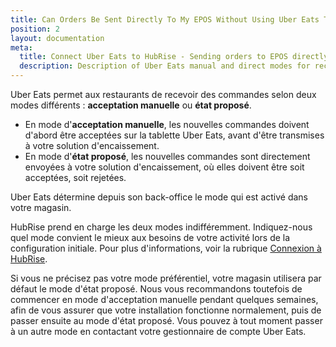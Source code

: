 ```yaml
---
title: Can Orders Be Sent Directly To My EPOS Without Using Uber Eats Tablets?
position: 2
layout: documentation
meta:
  title: Connect Uber Eats to HubRise - Sending orders to EPOS directly
  description: Description of Uber Eats manual and direct modes for receiving orders, and instructions on how to receive orders directly to the EPOS without confirming them on the Uber Eats tablets first.
---
```


Uber Eats permet aux restaurants de recevoir des commandes selon deux modes différents : **acceptation manuelle** ou **état proposé**.

- En mode d'**acceptation manuelle**, les nouvelles commandes doivent d'abord être acceptées sur la tablette Uber Eats, avant d'être transmises à votre solution d'encaissement.
- En mode d'**état proposé**, les nouvelles commandes sont directement envoyées à votre solution d'encaissement, où elles doivent être soit acceptées, soit rejetées.

Uber Eats détermine depuis son back-office le mode qui est activé dans votre magasin.

HubRise prend en charge les deux modes indifféremment. Indiquez-nous quel mode convient le mieux aux besoins de votre activité lors de la configuration initiale. Pour plus d'informations, voir la rubrique [Connexion à HubRise](/apps/uber-eats/connexion-hubrise).

Si vous ne précisez pas votre mode préférentiel, votre magasin utilisera par défaut le mode d'état proposé. Nous vous recommandons toutefois de commencer en mode d'acceptation manuelle pendant quelques semaines, afin de vous assurer que votre installation fonctionne normalement, puis de passer ensuite au mode d'état proposé. Vous pouvez à tout moment passer à un autre mode en contactant votre gestionnaire de compte Uber Eats.
